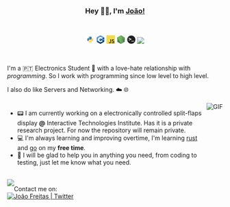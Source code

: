 <div align="center">
<h3> Hey 👋🏽, I'm <a href="joaoofreitas.antonws.com">João!</a> </h3>
</br>


<code><img height="20" src="https://raw.githubusercontent.com/github/explore/80688e429a7d4ef2fca1e82350fe8e3517d3494d/topics/python/python.png"></code>
<code><img height="20" src="https://raw.githubusercontent.com/github/explore/80688e429a7d4ef2fca1e82350fe8e3517d3494d/topics/cpp/cpp.png"></code>
<code><img height="20" src="https://raw.githubusercontent.com/github/explore/80688e429a7d4ef2fca1e82350fe8e3517d3494d/topics/javascript/javascript.png"></code>
<code><img height="20" src="https://raw.githubusercontent.com/github/explore/80688e429a7d4ef2fca1e82350fe8e3517d3494d/topics/nodejs/nodejs.png"></code>
<code><img height="20" src="https://raw.githubusercontent.com/github/explore/80688e429a7d4ef2fca1e82350fe8e3517d3494d/topics/terminal/terminal.png"></code>
<code><img height="20" src="https://www.docker.com/sites/default/files/d8/2019-07/Moby-logo.png"></code>

</div>
</br>


I'm a 🇵🇹 Electronics Student 🤖 with a love-hate relationship with _programming_. So I work with programming since low level to high level.

I also do like Servers and Networking. ☁️ 🌐
</br>
</br>
<img align="right" height="185" alt="GIF" src="https://user-images.githubusercontent.com/31630346/89291774-0a338680-d653-11ea-9cbe-8ba7bc405f0a.gif"/>
- 📟 I am currently working on a electronically controlled split-flaps display __@__ Interactive Technologies Institute. Has it is a private research project. For now the repository will remain private. 
- 💻 I'm always learning and improving overtime, I'm learning [rust](https://github.com/rust-lang/rust) and [go](https://github.com/golang/go) on my __free time__. 
- 🧪 I will be glad to help you in anything you need, from coding to testing, just let me know what you need. 

</br>

<a>
  <img align="left" src="https://github-readme-stats.anuraghazra1.vercel.app/api/top-langs/?username=joaoofreitas&layout=compact&theme="gruvbox" />
</a>

<a align="right">Contact me on: </br><a href="https://twitter.com/joaoofreitas_"><img alt="João Freitas | Twitter" width="21px" src="https://raw.githubusercontent.com/anuraghazra/anuraghazra/master/assets/twitter.svg" /></a>
</a>                                                                                                                                             
